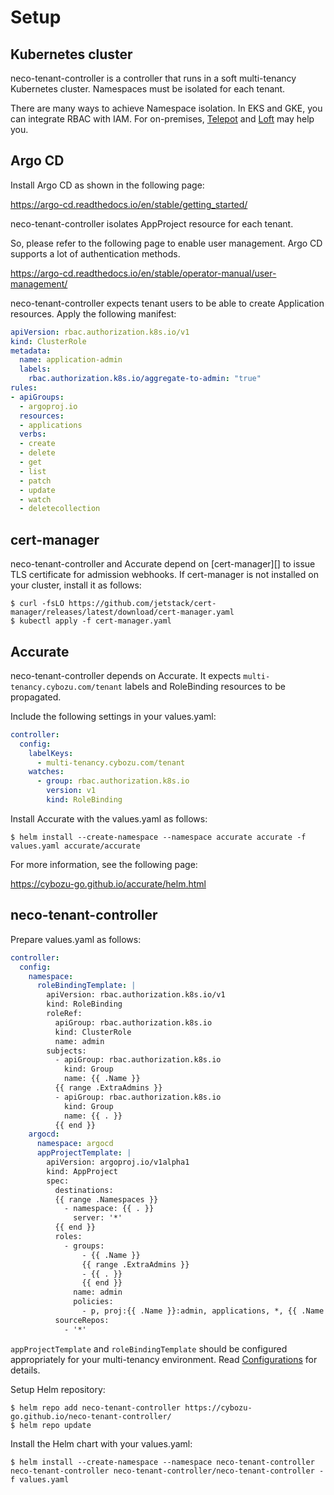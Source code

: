 # Setup

## Kubernetes cluster

neco-tenant-controller is a controller that runs in a soft multi-tenancy Kubernetes cluster.
Namespaces must be isolated for each tenant.

There are many ways to achieve Namespace isolation.
In EKS and GKE, you can integrate RBAC with IAM.
For on-premises, [Telepot](https://goteleport.com) and [Loft](https://loft.sh) may help you.

## Argo CD

Install Argo CD as shown in the following page:

https://argo-cd.readthedocs.io/en/stable/getting_started/

neco-tenant-controller isolates AppProject resource for each tenant.

So, please refer to the following page to enable user management.
Argo CD supports a lot of authentication methods.

https://argo-cd.readthedocs.io/en/stable/operator-manual/user-management/

neco-tenant-controller expects tenant users to be able to create Application resources.
Apply the following manifest:

```yaml
apiVersion: rbac.authorization.k8s.io/v1
kind: ClusterRole
metadata:
  name: application-admin
  labels:
    rbac.authorization.k8s.io/aggregate-to-admin: "true"
rules:
- apiGroups:
  - argoproj.io
  resources:
  - applications
  verbs:
  - create
  - delete
  - get
  - list
  - patch
  - update
  - watch
  - deletecollection
```

## cert-manager

neco-tenant-controller and Accurate depend on [cert-manager][] to issue TLS certificate for admission webhooks.
If cert-manager is not installed on your cluster, install it as follows:

```console
$ curl -fsLO https://github.com/jetstack/cert-manager/releases/latest/download/cert-manager.yaml
$ kubectl apply -f cert-manager.yaml
```

## Accurate

neco-tenant-controller depends on Accurate.
It expects `multi-tenancy.cybozu.com/tenant` labels and RoleBinding resources to be propagated.

Include the following settings in your values.yaml:

```yaml
controller:
  config:
    labelKeys:
      - multi-tenancy.cybozu.com/tenant
    watches:
      - group: rbac.authorization.k8s.io
        version: v1
        kind: RoleBinding
```

Install Accurate with the values.yaml as follows:

```console
$ helm install --create-namespace --namespace accurate accurate -f values.yaml accurate/accurate
```

For more information, see the following page:

https://cybozu-go.github.io/accurate/helm.html

## neco-tenant-controller

Prepare values.yaml as follows:

```yaml
controller:
  config:
    namespace:
      roleBindingTemplate: |
        apiVersion: rbac.authorization.k8s.io/v1
        kind: RoleBinding
        roleRef:
          apiGroup: rbac.authorization.k8s.io
          kind: ClusterRole
          name: admin
        subjects:
          - apiGroup: rbac.authorization.k8s.io
            kind: Group
            name: {{ .Name }}
          {{ range .ExtraAdmins }}
          - apiGroup: rbac.authorization.k8s.io
            kind: Group
            name: {{ . }}
          {{ end }}
    argocd:
      namespace: argocd
      appProjectTemplate: |
        apiVersion: argoproj.io/v1alpha1
        kind: AppProject
        spec:
          destinations:
          {{ range .Namespaces }}
            - namespace: {{ . }}
              server: '*'
          {{ end }}
          roles:
            - groups:
                - {{ .Name }}
                {{ range .ExtraAdmins }}
                - {{ . }}
                {{ end }}
              name: admin
              policies:
                - p, proj:{{ .Name }}:admin, applications, *, {{ .Name }}/*, allow
          sourceRepos:
            - '*'
```

`appProjectTemplate` and `roleBindingTemplate` should be configured appropriately for your multi-tenancy environment.
Read [Configurations](config.md) for details.

Setup Helm repository:

 ```console
 $ helm repo add neco-tenant-controller https://cybozu-go.github.io/neco-tenant-controller/
 $ helm repo update
   ```

Install the Helm chart with your values.yaml:

```console
$ helm install --create-namespace --namespace neco-tenant-controller neco-tenant-controller neco-tenant-controller/neco-tenant-controller -f values.yaml
```
